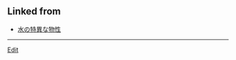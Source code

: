 ## Linked from

* [水の特異な物性](水の特異な物性.md)


----
[Edit](https://github.com/vitroid/vitroid.github.io/blob/master/MD/水の異常な物性.md)
